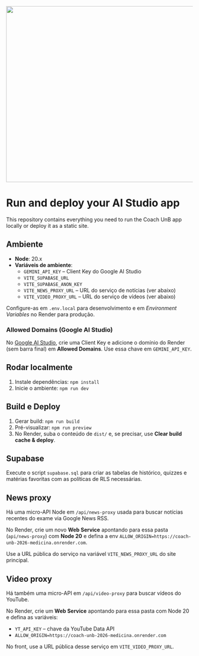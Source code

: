 <div align="center">
<img width="1200" height="475" alt="GHBanner" src="https://github.com/user-attachments/assets/0aa67016-6eaf-458a-adb2-6e31a0763ed6" />
</div>

# Run and deploy your AI Studio app

This repository contains everything you need to run the Coach UnB app locally or deploy it as a static site.

## Ambiente

- **Node**: 20.x
- **Variáveis de ambiente**:
  - `GEMINI_API_KEY` – Client Key do Google AI Studio
  - `VITE_SUPABASE_URL`
  - `VITE_SUPABASE_ANON_KEY`
  - `VITE_NEWS_PROXY_URL` – URL do serviço de notícias (ver abaixo)
  - `VITE_VIDEO_PROXY_URL` – URL do serviço de vídeos (ver abaixo)

Configure-as em `.env.local` para desenvolvimento e em _Environment Variables_ no Render para produção.

### Allowed Domains (Google AI Studio)

No [Google AI Studio](https://aistudio.google.com/app/apikey), crie uma Client Key e adicione o domínio do Render (sem barra final) em **Allowed Domains**. Use essa chave em `GEMINI_API_KEY`.

## Rodar localmente

1. Instale dependências: `npm install`
2. Inicie o ambiente: `npm run dev`

## Build e Deploy

1. Gerar build: `npm run build`
2. Pré-visualizar: `npm run preview`
3. No Render, suba o conteúdo de `dist/` e, se precisar, use **Clear build cache & deploy**.

## Supabase

Execute o script `supabase.sql` para criar as tabelas de histórico, quizzes e matérias favoritas com as políticas de RLS necessárias.

## News proxy

Há uma micro-API Node em `/api/news-proxy` usada para buscar notícias recentes do exame via Google News RSS.

No Render, crie um novo **Web Service** apontando para essa pasta (`api/news-proxy`) com **Node 20** e defina a env `ALLOW_ORIGIN=https://coach-unb-2026-medicina.onrender.com`.

Use a URL pública do serviço na variável `VITE_NEWS_PROXY_URL` do site principal.

## Video proxy

Há também uma micro-API em `/api/video-proxy` para buscar vídeos do YouTube.

No Render, crie um **Web Service** apontando para essa pasta com Node 20 e defina as variáveis:

- `YT_API_KEY` – chave da YouTube Data API
- `ALLOW_ORIGIN=https://coach-unb-2026-medicina.onrender.com`

No front, use a URL pública desse serviço em `VITE_VIDEO_PROXY_URL`.
